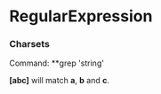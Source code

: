 # RegularExpression

### Charsets

Command: **grep 'string' <file>
  
**[abc]** will match **a**, **b** and **c**.
  
  
